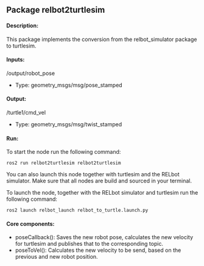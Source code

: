 Package relbot2turtlesim
-----------------------------------------------
#### Description: 
This package implements the conversion from the relbot_simulator package to turtlesim.

#### Inputs:
/output/robot_pose
- Type: geometry_msgs/msg/pose_stamped


#### Output:
/turtle1/cmd_vel
- Type: geometry_msgs/msg/twist_stamped

#### Run:
To start the node run the following command:

`ros2 run relbot2turtlesim relbot2turtlesim`

You can also launch this node together with turtlesim and the RELbot simulator. Make sure that all nodes are build and sourced in your terminal.

To launch the node, together with the RELbot simulator and turtlesim run the following command:

```ros2 launch relbot_launch relbot_to_turtle.launch.py```

#### Core components:
- poseCallback(): Saves the new robot pose, calculates the new velocity for turtlesim and publishes that to the corresponding topic.
- poseToVel(): Calculates the new velocity to be send, based on the previous and new robot position.